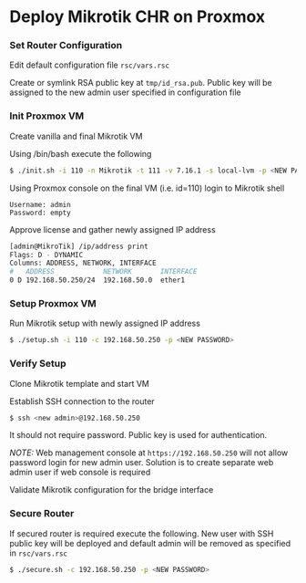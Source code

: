 # Deploy Mikrotik CHR on Proxmox

### Set Router Configuration

Edit default configuration file `rsc/vars.rsc`

Create or symlink RSA public key at `tmp/id_rsa.pub`. Public key will be assigned to the new admin user specified in configuration file

### Init Proxmox VM

Create vanilla and final Mikrotik VM

Using /bin/bash execute the following

```bash
$ ./init.sh -i 110 -n Mikrotik -t 111 -v 7.16.1 -s local-lvm -p <NEW PASSWORD>
```

Using Proxmox console on the final VM (i.e. id=110) login to Mikrotik shell 

```
Username: admin
Password: empty
```

Approve license and gather newly assigned IP address

```bash
[admin@MikroTik] /ip/address print
Flags: D - DYNAMIC
Columns: ADDRESS, NETWORK, INTERFACE
#   ADDRESS            NETWORK       INTERFACE
0 D 192.168.50.250/24  192.168.50.0  ether1
```

### Setup Proxmox VM

Run Mikrotik setup with newly assigned IP address

```bash
$ ./setup.sh -i 110 -c 192.168.50.250 -p <NEW PASSWORD>
```

### Verify Setup

Clone Mikrotik template and start VM

Establish SSH connection to the router 

```bash
$ ssh <new admin>@192.168.50.250
```

It should not require password. Public key is used for authentication.

*NOTE:* Web management console at `https://192.168.50.250` will not allow password login for new admin user. Solution is to create separate web admin user if web console is required

Validate Mikrotik configuration for the bridge interface

### Secure Router

If secured router is required execute the following. New user with SSH public key will be deployed and default admin will be removed as specified in `rsc/vars.rsc`

```bash
$ ./secure.sh -c 192.168.50.250 -p <NEW PASSWORD>
```
